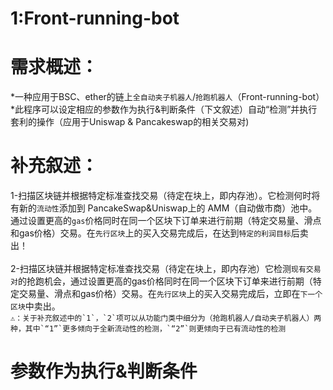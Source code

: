 # 1:Front-running-bot
# 需求概述：
*一种应用于BSC、ether的链上`全自动夹子机器人`/`抢跑机器人`（Front-running-bot）</br>
*此程序可以设定相应的参数作为执行&判断条件（下文叙述）自动“检测”并执行套利的操作（应用于Uniswap & Pancakeswap的相关交易对)</br>
# 补充叙述：
1-扫描区块链并根据特定标准查找交易（待定在块上，即内存池）。它检测何时将有新的`流动性`添加到 PancakeSwap&Uniswap上的 AMM（自动做市商）池中。通过设置更高的`gas`价格同时在同一个区块下订单来进行前期（特定交易量、滑点和gas价格）交易。在`先行区块`上的买入交易完成后，在达到`特定的利润目标`后卖出！</br>
</br>
2-扫描区块链并根据特定标准查找交易（待定在块上，即内存池）它检测`现有交易对`的抢跑机会，通过设置更高的gas价格同时在同一个区块下订单来进行前期（特定交易量、滑点和gas价格）交易。在`先行区块`上的买入交易完成后，立即在`下一个区块`中卖出。</br>
```⚠️：关于补充叙述中的`1`，`2`项可以从功能门类中细分为（抢跑机器人/自动夹子机器人）两种，其中`“1”`更多倾向于全新流动性的检测，`“2”`则更倾向于已有流动性的检测```</br>
# 参数作为执行&判断条件

